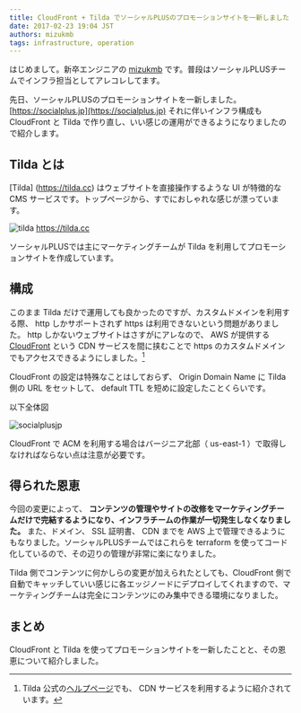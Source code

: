 ```yaml
---
title: CloudFront + Tilda でソーシャルPLUSのプロモーションサイトを一新しました
date: 2017-02-23 19:04 JST
authors: mizukmb
tags: infrastructure, operation
---
```


はじめまして。新卒エンジニアの [mizukmb](https://twitter.com/mizukmb) です。普段はソーシャルPLUSチームでインフラ担当としてアレコレしてます。

先日、ソーシャルPLUSのプロモーションサイトを一新しました。 [https://socialplus.jp](https://socialplus.jp)
それに伴いインフラ構成も CloudFront と Tilda で作り直し、いい感じの運用ができるようになりましたので紹介します。

<!--more-->

## Tilda とは

[Tilda] (https://tilda.cc) はウェブサイトを直接操作するような UI が特徴的な CMS サービスです。トップページから、すでにおしゃれな感じが漂っています。

![tilda](/images/2017/02/tilda.png)
https://tilda.cc

ソーシャルPLUSでは主にマーケティングチームが Tilda を利用してプロモーションサイトを作成しています。

## 構成

このまま Tilda だけで運用しても良かったのですが、カスタムドメインを利用する際、 http しかサポートされず https は利用できないという問題がありました。
http しかないウェブサイトはさすがにアレなので、 AWS が提供する [CloudFront](https://aws.amazon.com/jp/cloudfront/) という CDN サービスを間に挟むことで https のカスタムドメインでもアクセスできるようにしました。[^1]

[^1]: Tilda 公式の[ヘルプページ](https://help.tilda.ws/https)でも、 CDN サービスを利用するように紹介されています。

CloudFront の設定は特殊なことはしておらず、 Origin Domain Name に Tilda 側の URL をセットして、 default TTL を短めに設定したことくらいです。

以下全体図

![socialplusjp](/images/2017/02/socialplusjp.png)

CloudFront で ACM を利用する場合はバージニア北部（ us-east-1 ）で取得しなければならない点は注意が必要です。

## 得られた恩恵

今回の変更によって、 **コンテンツの管理やサイトの改修をマーケティングチームだけで完結するようになり、インフラチームの作業が一切発生しなくなりました。**
また、ドメイン、 SSL 証明書、 CDN までを AWS 上で管理できるようにもなりました。ソーシャルPLUSチームではこれらを terraform を使ってコード化しているので、その辺りの管理が非常に楽になりました。

Tilda 側でコンテンツに何かしらの変更が加えられたとしても、CloudFront 側で自動でキャッチしていい感じに各エッジノードにデプロイしてくれますので、マーケティングチームは完全にコンテンツにのみ集中できる環境になりました。

## まとめ
CloudFront と Tilda を使ってプロモーションサイトを一新したことと、その恩恵について紹介しました。
